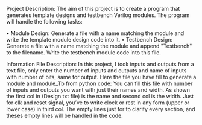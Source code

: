 Project Description:
The aim of this project is to create a program that generates template designs and testbench Verilog modules. The program will handle the following tasks:

•	Module Design: Generate a file with a name matching the module and write the template module design code into it.
•	Testbench Design: Generate a file with a name matching the module and append "Testbench" to the filename. Write the testbench module code into this file.

Information File Description:
In this project, I took inputs and outputs from a text file, only enter the number of inputs and outputs and name of inputs with number of bits, same for output. 
Here the file you have fill to generate a module and module_Tb from python code:
You can fill this file with number of inputs and outputs you want with just their names and width. As shown the first col in (Design.txt file) is the name and second col is the width. 
Just for clk and reset signal, you’ve to write clock or rest in any form (upper or lower case) in third col. 
The empty lines just for to clarify every section, and theses empty lines will be handled in the code.
